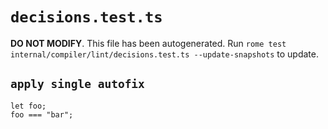 # `decisions.test.ts`

**DO NOT MODIFY**. This file has been autogenerated. Run `rome test internal/compiler/lint/decisions.test.ts --update-snapshots` to update.

## `apply single autofix`

```
let foo;
foo === "bar";

```
